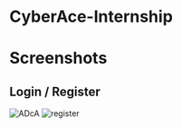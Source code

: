 # CyberAce-Internship
# Screenshots
## Login / Register
![ADcA](https://user-images.githubusercontent.com/62555809/137269375-0d7b975d-87ff-480d-be3c-9ec5b9391f41.png) ![register](https://user-images.githubusercontent.com/62555809/137269465-125b3564-9077-4237-9520-3f91e418495e.png)



  

